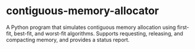 # contiguous-memory-allocator
A Python program that simulates contiguous memory allocation using first-fit, best-fit, and worst-fit algorithms.  Supports requesting, releasing, and compacting memory, and provides a status report.
